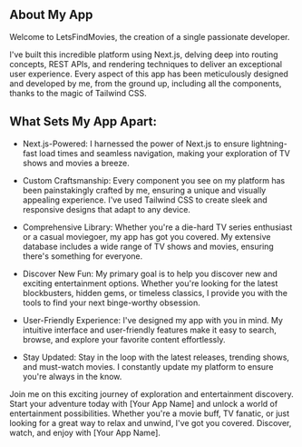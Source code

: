 ## About My App

Welcome to LetsFindMovies, the creation of a single passionate developer.

I've built this incredible platform using Next.js, delving deep into routing concepts, REST APIs, and rendering techniques to deliver an exceptional user experience. Every aspect of this app has been meticulously designed and developed by me, from the ground up, including all the components, thanks to the magic of Tailwind CSS.

## What Sets My App Apart:

- Next.js-Powered: I harnessed the power of Next.js to ensure lightning-fast load times and seamless navigation, making your exploration of TV shows and movies a breeze.

- Custom Craftsmanship: Every component you see on my platform has been painstakingly crafted by me, ensuring a unique and visually appealing experience. I've used Tailwind CSS to create sleek and responsive designs that adapt to any device.

- Comprehensive Library: Whether you're a die-hard TV series enthusiast or a casual moviegoer, my app has got you covered. My extensive database includes a wide range of TV shows and movies, ensuring there's something for everyone.

- Discover New Fun: My primary goal is to help you discover new and exciting entertainment options. Whether you're looking for the latest blockbusters, hidden gems, or timeless classics, I provide you with the tools to find your next binge-worthy obsession.

- User-Friendly Experience: I've designed my app with you in mind. My intuitive interface and user-friendly features make it easy to search, browse, and explore your favorite content effortlessly.

- Stay Updated: Stay in the loop with the latest releases, trending shows, and must-watch movies. I constantly update my platform to ensure you're always in the know.

Join me on this exciting journey of exploration and entertainment discovery. Start your adventure today with [Your App Name] and unlock a world of entertainment possibilities. Whether you're a movie buff, TV fanatic, or just looking for a great way to relax and unwind, I've got you covered. Discover, watch, and enjoy with [Your App Name].

